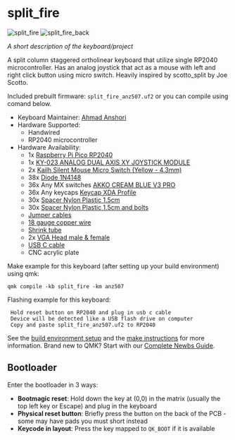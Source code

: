 # split_fire

![split_fire](https://imgur.com/ZeH4woZ)
![split_fire_back](https://imgur.com/RxPJ4Kr)

*A short description of the keyboard/project*

A split column staggered ortholinear keyboard that utilize single RP2040 microcontroller.
Has an analog joystick that act as a mouse with left and right click button using micro switch.
Heavily inspired by scotto_split by Joe Scotto.

Included prebuilt firmware: `split_fire_anz507.uf2` or you can compile using comand below.

* Keyboard Maintainer: [Ahmad Anshori](https://github.com/anz507)
* Hardware Supported:
    - Handwired
    - RP2040 microcontroller
* Hardware Availability:
    - 1x [Raspberry Pi Pico RP2040](https://tokopedia.link/spW8kgkinEb)
    - 1x [KY-023 ANALOG DUAL AXIS XY JOYSTICK MODULE](https://tokopedia.link/IzSp9CvinEb)
    - 2x [Kailh Silent Mouse Micro Switch (Yellow - 4.3mm)](https://tokopedia.link/VJXXyjxinEb)
    - 38x [Diode 1N4148](https://tokopedia.link/2BAQzdzinEb)
    - 36x Any MX switches [AKKO CREAM BLUE V3 PRO](https://tokopedia.link/cydDV9CinEb)
    - 36x Any keycaps [Keycap XDA Profile](https://tokopedia.link/f4nmNosjnEb)
    - 30x [Spacer Nylon Plastic 1.5cm](https://www.tokopedia.com/anugrah-solo/spacer-nylon-plastik-penyangga-dudukan-pcb-5mm-1cm-1-5cm-2cm-3cm-1-5cm?utm_campaign=PDP-13423170-6923831712-011123&utm_source=salinlink&utm_medium=share)
    - 30x [Spacer Nylon Plastic 1.5cm and bolts](https://www.tokopedia.com/anugrah-solo/spacer-nylon-plastik-penyangga-dudukan-pcb-5mm-1cm-1-5cm-2cm-3cm-1-5cm?utm_campaign=PDP-13423170-6923831712-011123&utm_source=salinlink&utm_medium=share)
    - [Jumper cables](https://tokopedia.link/h2Ytq9SinEb)
    - [18 gauge copper wire](https://tokopedia.link/tYikGZ7inEb)
    - [Shrink tube](https://tokopedia.link/kHjJH4bjnEb)
    - 2x [VGA Head male & female](https://tokopedia.link/t5cJnAgjnEb)
    - [USB C cable](https://tokopedia.link/q7gD8YnjnEb)
    - CNC acrylic plate


Make example for this keyboard (after setting up your build environment) using qmk:

    qmk compile -kb split_fire -km anz507

Flashing example for this keyboard:

     Hold reset button on RP2040 and plug in usb c cable
     Device will be detected like a USB flash drive on computer
     Copy and paste split_fire_anz507.uf2 to RP2040

See the [build environment setup](https://docs.qmk.fm/#/getting_started_build_tools) and the [make instructions](https://docs.qmk.fm/#/getting_started_make_guide) for more information. Brand new to QMK? Start with our [Complete Newbs Guide](https://docs.qmk.fm/#/newbs).

## Bootloader

Enter the bootloader in 3 ways:

* **Bootmagic reset**: Hold down the key at (0,0) in the matrix (usually the top left key or Escape) and plug in the keyboard
* **Physical reset button**: Briefly press the button on the back of the PCB - some may have pads you must short instead
* **Keycode in layout**: Press the key mapped to `QK_BOOT` if it is available
